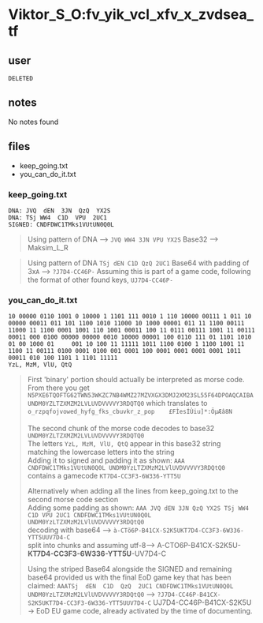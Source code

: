 # Viktor_S_O:fv_yik_vcl_xfv_x_zvdsea_tf
## user
```
DELETED
```
## notes

No notes found

## files
- keep_going.txt
- you_can_do_it.txt


### keep_going.txt
```
DNA: JVQ  dEN  3JN  QzQ  YX2S
DNA: TSj WW4  C1D  VPU  2UC1 
SIGNED: CNDFDWC1TMks1VUtUN0Q0L
```

> Using pattern of DNA --> `JVQ WW4 3JN VPU YX2S`
> Base32 --> Maksim_L_R

> Using pattern of DNA `TSj dEN C1D QzQ 2UC1`
> Base64 with padding of 3x`A` --> `?J7D4-CC46P-`
> Assuming this is part of a game code, following the format of other found keys, `UJ7D4-CC46P-`

### you_can_do_it.txt
```
10 00000 0110 1001 0 10000 1 1101 111 0010 1 110 10000 00111 1 011 10 00000 00011 011 101 1100 1010 11000 10 1000 00001 011 11 1100 00111 11000 11 1100 0001 1001 110 1001 00011 100 11 0111 00111 1001 11 00111 00011 000 0100 00000 00000 0010 10000 00001 100 0110 111 01 1101 1010 01 00 1000 01     001 10 100 11 11111 1011 1100 0100 1 1100 1001 11 1100 11 00111 0100 0001 0100 001 0001 100 0001 0001 0001 0001 1011 00011 010 100 1101 1 1101 11111 
YzL, MzM, VlU, QtQ
```
> First 'binary' portion should actually be interpreted as morse code.
> From there you get `N5PXE6TQOFTG62TWN53WKZC7NB4WMZ27MZVXGX3DMJ2XM23SL55F64DPOAQCAIBAUNDM0YZLTZXMZM2LVLUVDVVVVY3RDQTQ0`
> which translates to `o_rzpqfojvowed_hyfg_fks_cbuvkr_z_pop    £FÌesÍÙiu]*:ÖµÆâ8N`
>
> The second chunk of the morse code decodes to base32 `UNDM0YZLTZXMZM2LVLUVDVVVVY3RDQTQ0` <br>
> The letters `YzL, MzM, VlU, QtQ` appear in this base32 string <br>
> matching the lowercase letters into the string <br>
> Adding it to signed and padding it as shown: `AAA CNDFDWC1TMks1VUtUN0Q0L UNDM0YzLTZXMzM2LVlUVDVVVVY3RDQtQ0` <br>
> contains a gamecode `KT7D4-CC3F3-6W336-YTT5U` <br>
>
> Alternatively when adding all the lines from keep_going.txt to the second morse code section <br>
> Adding some padding as shown: `AAA JVQ dEN 3JN QzQ YX2S TSj WW4 C1D VPU 2UC1 CNDFDWC1TMks1VUtUN0Q0L UNDM0YzLTZXMzM2LVlUVDVVVVY3RDQtQ0` <br>
> decoding with base64 --> `à-CTõ6P-B41CX-S2K5UKT7D4-CC3F3-6W336-YTT5UUV7D4-C` <br>
> split into chunks and assuming utf-8--> A-CTO6P-B41CX-S2K5U-<b>KT7D4-CC3F3-6W336-YTT5U</b>-UV7D4-C
>
> Using the striped Base64 alongside the SIGNED and remaining base64 provided us with the final EoD game key that has been claimed:
> `AAATSj  dEN  C1D  QzQ  2UC1 CNDFDWC1TMks1VUtUN0Q0L UNDM0YzLTZXMzM2LVlUVDVVVVY3RDQtQ0` --> `?J7D4-CC46P-B41CX-S2K5UKT7D4-CC3F3-6W336-YTT5UUV7D4-C`
> UJ7D4-CC46P-B41CX-S2K5U -> EoD EU game code, already activated by the time of documenting.
